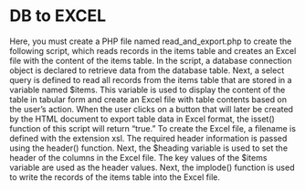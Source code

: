 # DB to EXCEL 
Here, you must create a PHP file named read_and_export.php to create the following script, 
which reads records in the items table and creates an Excel file with the content of the items table. 
In the script, a database connection object is declared to retrieve data from the database table. Next, a select query is defined 
to read all records from the items table that are stored in a variable named $items. 
This variable is used to display the content of the table in tabular form and create an Excel file with table contents based on the user’s action. When the user 
clicks on a button that will later be created by the HTML document to export table data in Excel format, the isset() function of this script 
will return “true.” To create the Excel file, a filename is defined with the extension xsl. 
The required header information is passed using the header() function. Next, the $heading variable is used to set the header of the columns in the Excel file. 
The key values of the $items variable are used as the header values. Next, the implode() function is used to write the records of the items table 
into the Excel file.
